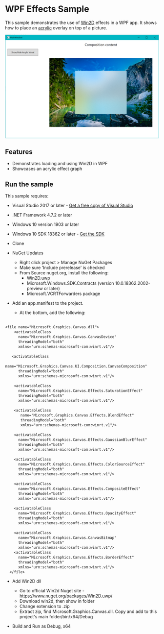 # WPF Effects Sample


This sample demonstrates the use of [Win2D](https://microsoft.github.io/Win2D/html/Introduction.htm) effects in a WPF app. It shows how to place an [acrylic](https://docs.microsoft.com/windows/uwp/design/style/acrylic) overlay on top of a picture.

![Acrylic Effect in WPF](acrlyic-effect-wpf.png)


## Features

- Demonstrates loading and using Win2D in WPF
- Showcases an acrylic effect graph

## Run the sample

This sample requires: 

- Visual Studio 2017 or later - [Get a free copy of Visual Studio](http://go.microsoft.com/fwlink/?LinkID=280676) 
- .NET Framework 4.7.2 or later 
- Windows 10 version 1903 or later 
- Windows 10 SDK 18362 or later - [Get the SDK](https://developer.microsoft.com/windows/downloads/windows-10-sdk) 

- Clone
- NuGet Updates
   - Right click project > Manage NuGet Packages
   - Make sure 'Include prerelease' is checked
   - From Source nuget.org, install the following:
       - Win2D.uwp
       - Microsoft.Windows.SDK.Contracts (version 10.0.18362.2002-preview or later)
       - Microsoft.VCRTForwarders package

- Add an app.manifest to the project. 
   - At the bottom, add the following: 

``` xaml

<file name="Microsoft.Graphics.Canvas.dll">
    <activatableClass
      name="Microsoft.Graphics.Canvas.CanvasDevice"
      threadingModel="both"
      xmlns="urn:schemas-microsoft-com:winrt.v1"/>

   <activatableClass      
      name="Microsoft.Graphics.Canvas.UI.Composition.CanvasComposition"
      threadingModel="both"
      xmlns="urn:schemas-microsoft-com:winrt.v1"/>

    <activatableClass
      name="Microsoft.Graphics.Canvas.Effects.SaturationEffect"
      threadingModel="both"
      xmlns="urn:schemas-microsoft-com:winrt.v1"/>

    <activatableClass
       name="Microsoft.Graphics.Canvas.Effects.BlendEffect"
       threadingModel="both"
       xmlns="urn:schemas-microsoft-com:winrt.v1"/>

    <activatableClass
      name="Microsoft.Graphics.Canvas.Effects.GaussianBlurEffect"
      threadingModel="both"
      xmlns="urn:schemas-microsoft-com:winrt.v1"/>

    <activatableClass
      name="Microsoft.Graphics.Canvas.Effects.ColorSourceEffect"
      threadingModel="both"
      xmlns="urn:schemas-microsoft-com:winrt.v1"/>

    <activatableClass
      name="Microsoft.Graphics.Canvas.Effects.CompositeEffect"
      threadingModel="both"
      xmlns="urn:schemas-microsoft-com:winrt.v1"/>

    <activatableClass
      name="Microsoft.Graphics.Canvas.Effects.OpacityEffect"
      threadingModel="both"
      xmlns="urn:schemas-microsoft-com:winrt.v1"/>

    <activatableClass
      name="Microsoft.Graphics.Canvas.CanvasBitmap"
      threadingModel="both"
      xmlns="urn:schemas-microsoft-com:winrt.v1"/>
    <activatableClass 
      name="Microsoft.Graphics.Canvas.Effects.BorderEffect" 
      threadingModel="both" 
      xmlns="urn:schemas-microsoft-com:winrt.v1"/>
  </file>

```


- Add Win2D dll
   - Go to official Win2d Nuget site - https://www.nuget.org/packages/Win2D.uwp/
   - Download win2d, then show in folder
   - Change extension to .zip
   - Extract zip, find Microsoft.Graphics.Canvas.dll. Copy and add to this project's main folder/bin/x64/Debug

- Build and Run as Debug, x64
